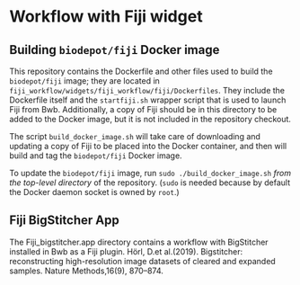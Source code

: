 # Workflow with Fiji widget

## Building `biodepot/fiji` Docker image
This repository contains the Dockerfile and other files used to build
the `biodepot/fiji` image; they are located in
`fiji_workflow/widgets/fiji_workflow/fiji/Dockerfiles`. They include
the Dockerfile itself and the `startfiji.sh` wrapper script that is
used to launch Fiji from Bwb. Additionally, a copy of Fiji should be
in this directory to be added to the Docker image, but it is not
included in the repository checkout.

The script `build_docker_image.sh` will take care of downloading and
updating a copy of Fiji to be placed into the Docker container, and
then will build and tag the `biodepot/fiji` Docker image.

To update the `biodepot/fiji` image, run `sudo
./build_docker_image.sh` *from the top-level directory* of the
repository. (`sudo` is needed because by default the Docker daemon
socket is owned by `root`.)

## Fiji BigStitcher App
The Fiji_bigstitcher.app directory contains a workflow with BigStitcher installed in Bwb as a Fiji plugin. 
Hörl, D.et al.(2019).  Bigstitcher: reconstructing high-resolution image datasets of cleared and expanded samples. Nature Methods,16(9), 870–874.
